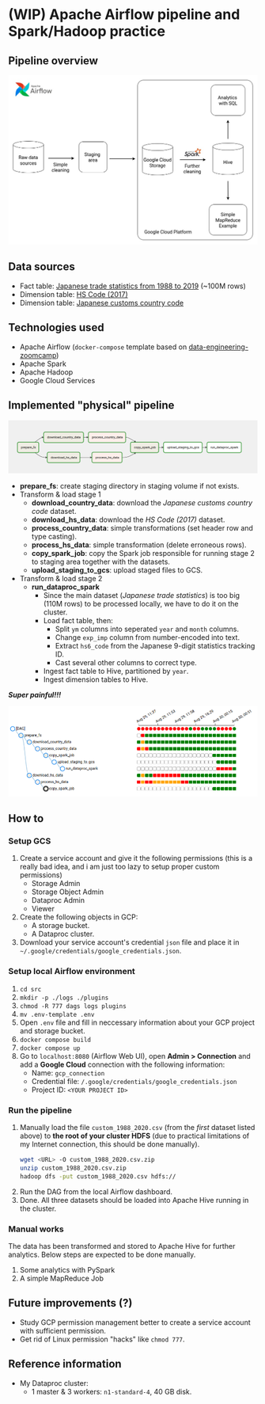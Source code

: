 # (WIP) Apache Airflow pipeline and Spark/Hadoop practice

## Pipeline overview

![Expected pipeline](assets/draft_pipeline.jpeg)

## Data sources
- Fact table: [Japanese trade statistics from 1988 to 2019](https://www.kaggle.com/datasets/zanjibar/100-million-data-csv) (~100M rows)
- Dimension table: [HS Code (2017)](https://github.com/datasets/harmonized-system/)
- Dimension table: [Japanese customs country code](https://www.customs.go.jp/toukei/sankou/code/country_e.htm)

## Technologies used 
- Apache Airflow (`docker-compose` template based on [data-engineering-zoomcamp](https://github.com/DataTalksClub/data-engineering-zoomcamp))
- Apache Spark
- Apache Hadoop 
- Google Cloud Services

## Implemented "physical" pipeline
![airflow_pipeline](assets/airflow_pipeline.png)

- **prepare_fs**: create staging directory in staging volume if not exists.
- Transform & load stage 1
  - **download_country_data**: download the _Japanese customs country code_ dataset.
  - **download_hs_data**: download the _HS Code (2017)_ dataset.
  - **process_country_data**: simple transformations (set header row and type casting).
  - **process_hs_data**: simple transformation (delete erroneous rows).
  - **copy_spark_job**: copy the Spark job responsible for running stage 2 to staging area together with the datasets.
  - **upload_staging_to_gcs**: upload staged files to GCS.
- Transform & load stage 2
  - **run_dataproc_spark**
    - Since the main dataset (_Japanese trade statistics_) is too big (110M rows) to be processed locally, we have to do it on the cluster. 
    - Load fact table, then:
      - Split `ym` columns into seperated `year` and `month` columns.
      - Change `exp_imp` column from number-encoded into text.
      - Extract `hs6_code` from the Japanese 9-digit statistics tracking ID.
      - Cast several other columns to correct type.
    - Ingest fact table to Hive, partitioned by `year`. 
    - Ingest dimension tables to Hive.


***Super painful!!!***

![super-pain](assets/pain.png)

## How to

### Setup GCS
1. Create a service account and give it the following permissions (this is a really bad idea, and i am just too lazy to setup proper custom permissions)
   <!-- - BigQuery Admin  -->
   - Storage Admin 
   - Storage Object Admin 
   - Dataproc Admin
   - Viewer 
2. Create the following objects in GCP:
   - A storage bucket.
   - A Dataproc cluster.
3. Download your service account's credential `json` file and place it in `~/.google/credentials/google_credentials.json`.

### Setup local Airflow environment
1. `cd src` 
2. `mkdir -p ./logs ./plugins`
3. `chmod -R 777 dags logs plugins`
4. `mv .env-template .env`
5. Open `.env` file and fill in neccessary information about your GCP project and storage bucket.
6. `docker compose build`
7. `docker compose up`
8. Go to `localhost:8080` (Airflow Web UI), open **Admin > Connection** and add a **Google Cloud** connection with the following information: 
   - Name: `gcp_connection`
   - Credential file: `/.google/credentials/google_credentials.json`
   - Project ID: `<YOUR PROJECT ID>`

### Run the pipeline 
1. Manually load the file `custom_1988_2020.csv` (from the _first_ dataset listed above) to **the root of your cluster HDFS** (due to practical limitations of my Internet connection, this should be done manually).
   ```bash 
   wget <URL> -O custom_1988_2020.csv.zip
   unzip custom_1988_2020.csv.zip
   hadoop dfs -put custom_1988_2020.csv hdfs://
   ```
2. Run the DAG from the local Airflow dashboard.
3. Done. All three datasets should be loaded into Apache Hive running in the cluster.

### Manual works 
The data has been transformed and stored to Apache Hive for further analytics. Below steps are expected to be done manually.

1. Some analytics with PySpark
2. A simple MapReduce Job


## Future improvements (?)
- Study GCP permission management better to create a service account with sufficient permission.
- Get rid of Linux permission "hacks" like `chmod 777`.
  

## Reference information 
- My Dataproc cluster: 
  - 1 master & 3 workers: `n1-standard-4`, 40 GB disk.